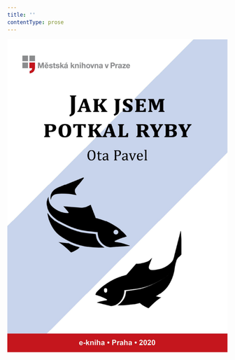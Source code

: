 ```yaml
---
title: ''
contentType: prose
---
```


![obalka_jak_jsem_potkal_ryby.jpg](./resources/obalka_jak_jsem_potkal__fmt.png)
